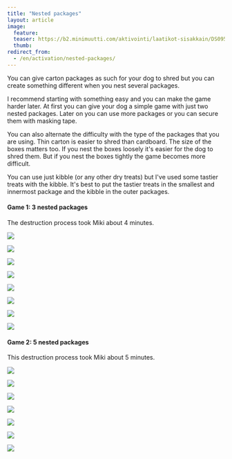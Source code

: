 ```yaml
---
title: "Nested packages"
layout: article
image:
  feature:
  teaser: https://b2.minimuutti.com/aktivointi/laatikot-sisakkain/DS09520-245px.jpg
  thumb:
redirect_from:
  - /en/activation/nested-packages/
---
```


You can give carton packages as such for your dog to shred but you can create something different when you nest several packages.

I recommend starting with something easy and you can make the game harder later. At first you can give your dog a simple game with just two nested packages. Later on you can use more packages or you can secure them with masking tape.

You can also alternate the difficulty with the type of the packages that you are using. Thin carton is easier to shred than cardboard. The size of the boxes matters too. If you nest the boxes loosely it's easier for the dog to shred them. But if you nest the boxes tightly the game becomes more difficult.

You can use just kibble (or any other dry treats) but I've used some tastier treats with the kibble. It's best to put the tastier treats in the smallest and innermost package and the kibble in the outer packages.

#### Game 1: 3 nested packages

The destruction process took Miki about 4 minutes.

![](https://b2.minimuutti.com/aktivointi/laatikot-sisakkain/DS09455-800px.jpg)

![](https://b2.minimuutti.com/aktivointi/laatikot-sisakkain/DS09520-800px.jpg)

![](https://b2.minimuutti.com/aktivointi/laatikot-sisakkain/DS09601-800px.jpg)

![](https://b2.minimuutti.com/aktivointi/laatikot-sisakkain/DS09633-800px.jpg)

![](https://b2.minimuutti.com/aktivointi/laatikot-sisakkain/DS09655-800px.jpg)

![](https://b2.minimuutti.com/aktivointi/laatikot-sisakkain/DS09706-800px.jpg)

![](https://b2.minimuutti.com/aktivointi/laatikot-sisakkain/DS09737-800px.jpg)

![](https://b2.minimuutti.com/aktivointi/laatikot-sisakkain/DS09448_-800px.jpg)

#### Game 2: 5 nested packages

This destruction process took Miki about 5 minutes.

![](https://b2.minimuutti.com/aktivointi/laatikot-sisakkain/DS12853-800px.jpg)

![](https://b2.minimuutti.com/aktivointi/laatikot-sisakkain/DS12875-800px.jpg)

![](https://b2.minimuutti.com/aktivointi/laatikot-sisakkain/DS13030-800px.jpg)

![](https://b2.minimuutti.com/aktivointi/laatikot-sisakkain/DS13061-800px.jpg)

![](https://b2.minimuutti.com/aktivointi/laatikot-sisakkain/DS13133-800px.jpg)

![](https://b2.minimuutti.com/aktivointi/laatikot-sisakkain/DS13161-800px.jpg)

![](https://b2.minimuutti.com/aktivointi/laatikot-sisakkain/Laatikot_sisakkain-kollaasi-800px.jpg)
